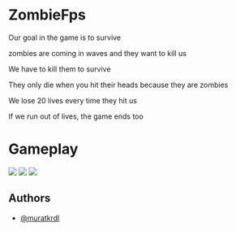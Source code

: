 
# ZombieFps

Our goal in the game is to survive

zombies are coming in waves and they want to kill us

We have to kill them to survive

They only die when you hit their heads because they are zombies

We lose 20 lives every time they hit us

If we run out of lives, the game ends too


# Gameplay


<img src="[gifi koy](https://github.com/muratkrdl/ZombieFPS-GameDev/blob/main/GameplayPicture.png)" width="auto">


<img src="[gifi koy](https://github.com/muratkrdl/ZombieFPS-GameDev/blob/main/Gameplaygif.gif)" width="auto">


<img src="[gifi koy](https://github.com/muratkrdl/ZombieFPS-GameDev/blob/main/Dead.png)" width="auto">



## Authors

- [@muratkrdl](https://github.com/muratkrdl)

